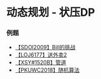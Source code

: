 # 动态规划 - 状压DP

### 例题

- [【SDOI2009】Bill的挑战](http://www.ebola.pro/article/solutions/sdoi2009_bill)
- [【LOJ6177】送外卖2](http://www.ebola.pro/article/solutions/loj6177)
- [【XSY#1520B】管道](http://www.ebola.pro/article/solutions/20181105_B)
- [【PKUWC2018】随机算法](http://www.ebola.pro/article/solutions/pkuwc2018_RandAlgorithm)